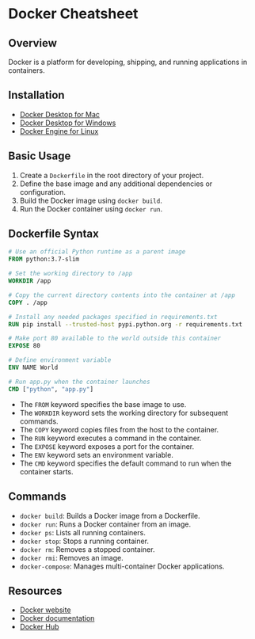# Docker Cheatsheet

## Overview
Docker is a platform for developing, shipping, and running applications in containers.

## Installation
- [Docker Desktop for Mac](https://docs.docker.com/docker-for-mac/install/)
- [Docker Desktop for Windows](https://docs.docker.com/docker-for-windows/install/)
- [Docker Engine for Linux](https://docs.docker.com/engine/install/)

## Basic Usage
1. Create a `Dockerfile` in the root directory of your project.
2. Define the base image and any additional dependencies or configuration.
3. Build the Docker image using `docker build`.
4. Run the Docker container using `docker run`.

## Dockerfile Syntax
```dockerfile
# Use an official Python runtime as a parent image
FROM python:3.7-slim

# Set the working directory to /app
WORKDIR /app

# Copy the current directory contents into the container at /app
COPY . /app

# Install any needed packages specified in requirements.txt
RUN pip install --trusted-host pypi.python.org -r requirements.txt

# Make port 80 available to the world outside this container
EXPOSE 80

# Define environment variable
ENV NAME World

# Run app.py when the container launches
CMD ["python", "app.py"]
```
- The `FROM` keyword specifies the base image to use.
- The `WORKDIR` keyword sets the working directory for subsequent commands.
- The `COPY` keyword copies files from the host to the container.
- The `RUN` keyword executes a command in the container.
- The `EXPOSE` keyword exposes a port for the container.
- The `ENV` keyword sets an environment variable.
- The `CMD` keyword specifies the default command to run when the container starts.

## Commands
- `docker build`: Builds a Docker image from a Dockerfile.
- `docker run`: Runs a Docker container from an image.
- `docker ps`: Lists all running containers.
- `docker stop`: Stops a running container.
- `docker rm`: Removes a stopped container.
- `docker rmi`: Removes an image.
- `docker-compose`: Manages multi-container Docker applications.

## Resources
- [Docker website](https://www.docker.com/)
- [Docker documentation](https://docs.docker.com/)
- [Docker Hub](https://hub.docker.com/)